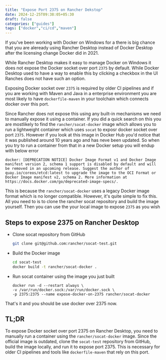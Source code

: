 ```yaml
---
title: "Expose Port 2375 on Rancher Dekstop"
date: 2024-12-25T09:38:05+05:30
draft: false
categories: ["guides"]
tags: ["docker","ci/cd","maven"]
---
```


If you've been working with Docker on Windows for a there is big chance that you are aleready using Rancher Desktop instead of Docker Desktop after the licensing change Docker did in 2021. 

While Rancher Desktop makes it easy to manage Docker on Windows it does not expose the Docker socket over port `2375` by default. While Docker Desktop used to have a way to enable this by clicking a checkbox in the UI Ranches does not have such an option.

Exposing Docker socket over `2375` is required by older CI pipelines and if you are working with Maven and Java in a enterprise environment you are most likely to have `dockerfile-maven` in your toolchain which connects docker over this port.

Since Rancher does not expose this using any built-in mechanisms we need to manually expose it using a container. If you did a quick search on this you are mostlikely to find the `rancher/socat-docker` image which allows you to run a lightweight container which uses `socat` to exposr docker socket over port `2375`. However if you look at this image in Docker Hub you'd notice that it was published around 10 years ago and has neve been updated. So when you try to run a container from that in a new Docker setup you will endup with below error

```
docker: [DEPRECATION NOTICE] Docker Image Format v1 and Docker Image manifest version 2, schema 1 support is disabled by default and will be removed in an upcoming release. Suggest the author of quay.io/coreos/etcd:latest to upgrade the image to the OCI Format or Docker Image manifest v2, schema 2. More information at https://docs.docker.com/go/deprecated-image-specs/.
```

This is because the `rancher/socat-docker` uses a legacy Docker image format which is no longer compatible. However, it's quite simple to fix this. All you need to is to clone the rancher socat repository and build the image yourself. Then you can use the your local image to expose `2375` as you wish

## Steps to expose 2375 on Rancher Desktop

- Clone socat repository from GitHub
  ```bash
  git clone git@github.com:rancher/socat-test.git
  ```
- Build the Docker image
  ```bash
  cd socat-test
  docker build -t rancher/socat-docker .
  ```
- Run socat container using the image you just built
  ```
  docker run -d --restart always \
  -v /var/run/docker.sock:/var/run/docker.sock \
  -p 2375:2375 --name expose-docker-on-2375 rancher/socat-docker
  ```

That's it and you should be use docker over 2375 now.

## TL;DR

To expose Docker socket over port 2375 on Rancher Desktop, you need to manually run a container using the `rancher/socat-docker` image. Since the official image is outdated, clone the `socat-test` repository from GitHub, build the image locally, and run it to expose port 2375. This is necessary for older CI pipelines and tools like `dockerfile-maven` that rely on this port.


